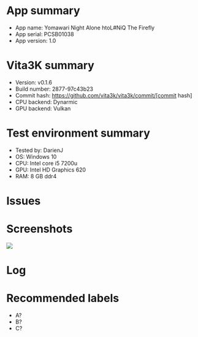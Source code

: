<!-- Please use the game's name for issue Title -->
<!-- Amend ? below with the correct information -->

# App summary
- App name: Yomawari Night Alone  htoL#NiQ The Firefly
- App serial: PCSB01038
- App version: 1.0

# Vita3K summary
- Version: v0.1.6 
- Build number: 2877-97c43b23
- Commit hash: https://github.com/vita3k/vita3k/commit/[commit hash] <!-- Replace "[commit]" with commit hash -->
- CPU backend: Dynarmic     <!-- As of today Vita3K uses two CPU backend engines to run games: Unicorn and Dynarmic.
                            When testing games Dynarmic should be prefered as it normally gives better results than Unicorn
                            You can change the CPU backend on the emu settings -->
- GPU backend: Vulkan <!-- Vita3K has the option to choose bewteen Vulkan and OpenGL, there is no superior
							option and one can have better results than other -->

                          

# Test environment summary
- Tested by: DarienJ
- OS: Windows 10
- CPU: Intel core i5 7200u
- GPU: Intel HD Graphics 620
- RAM: 8 GB ddr4 

# Issues
<!-- Summary of problems -->

# Screenshots
![](https://?)

# Log

# Recommended labels
<!-- See https://github.com/Vita3K/compatibility/labels -->
- A?
- B?
- C?
